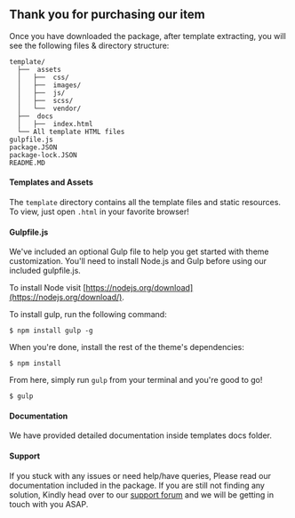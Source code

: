 ## Thank you for purchasing our item ##

Once you have downloaded the package, after template extracting, you will see the following files & directory structure:

```
template/
  ├──  assets
  │   ├──  css/
  │   ├──  images/
  │   ├──  js/
  │   ├──  scss/
  │   └──  vendor/
  ├──  docs
  │   ├──  index.html 
  └── All template HTML files
gulpfile.js
package.JSON
package-lock.JSON
README.MD
```

#### Templates and Assets

The `template` directory contains all the template files and static resources. To view, just open `.html` in your favorite browser!

#### Gulpfile.js

We've included an optional Gulp file to help you get started with theme customization. You'll need to install Node.js and Gulp before using our included gulpfile.js.

To install Node visit [https://nodejs.org/download](https://nodejs.org/download/).

To install gulp, run the following command:

```
$ npm install gulp -g
```

When you're done, install the rest of the theme's dependencies:

```
$ npm install
```

From here, simply run `gulp` from your terminal and you're good to go!

```
$ gulp
```

#### Documentation

We have provided detailed documentation inside templates docs folder.

#### Support

If you stuck with any issues or need help/have queries, Please read our documentation included in the package. If you are still not finding any solution, Kindly head over to our [support forum](https://support.webestica.com) and we will be getting in touch with you ASAP.
